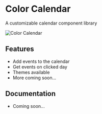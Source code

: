 # Color Calendar
A customizable calendar component library 

![Color Calendar](https://i.ibb.co/rbM24hj/image.png)

## Features
- Add events to the calendar
- Get events on clicked day
- Themes available
- More coming soon...

## Documentation
- Coming soon...
